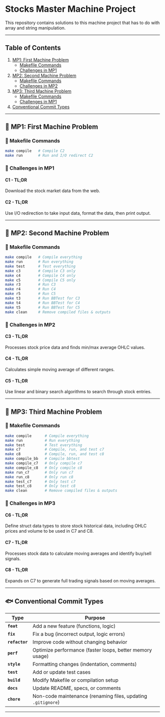 # Stocks Master Machine Project

This repository contains solutions to this machine project that has to do with array and string manipulation.

---

## Table of Contents
1. [MP1: First Machine Problem](#-mp1-first-machine-problem)
   - [Makefile Commands](#-makefile-commands)
   - [Challenges in MP1](#-challenges-in-mp1)
2. [MP2: Second Machine Problem](#-mp2-second-machine-problem)
   - [Makefile Commands](#-makefile-commands-1)
   - [Challenges in MP2](#-challenges-in-mp2)
3. [MP3: Third Machine Problem](#-mp3-third-machine-problem)
   - [Makefile Commands](#-makefile-commands-2)
   - [Challenges in MP1](#-challenges-in-mp3)
4. [Conventional Commit Types](#-conventional-commit-types)

---

## 📌 MP1: First Machine Problem

### 🔧 Makefile Commands
```sh
make compile   # Compile C2
make run       # Run and I/O redirect C2
```

### 💺 Challenges in MP1

#### **C1 - TL;DR**
Download the stock market data from the web.

#### **C2 - TL;DR**
Use I/O redirection to take input data, format the data, then print output.

---

## 📌 MP2: Second Machine Problem

### 🔧 Makefile Commands
```sh
make compile   # Compile everything
make run       # Run everything
make test      # Test everything
make c3        # Compile C3 only
make c4        # Compile C4 only
make c5        # Compile C5 only
make r3        # Run C3
make r4        # Run C4
make r5        # Run C5
make t3        # Run BBTest for C3
make t4        # Run BBTest for C4
make t5        # Run BBTest for C5
make clean     # Remove compiled files & outputs
```

### 💺 Challenges in MP2

#### **C3 - TL;DR**
Processes stock price data and finds min/max average OHLC values.

#### **C4 - TL;DR**
Calculates simple moving average of different ranges.

#### **C5 - TL;DR**
Use linear and binary search algorithms to search through stock entries.

---

## 📌 MP3: Third Machine Problem

### 🔧 Makefile Commands
```sh
make compile      # Compile everything
make run          # Run everything
make test         # Test everything
make c7           # Compile, run, and test c7
make c8           # Compile, run, and test c8
make compile_bb   # Compile bbtest
make compile_c7   # Only compile c7
make compile_c8   # Only compile c8
make run_c7       # Only run c7
make run_c8       # Only run c8
make test_c7      # Only test c7
make test_c8      # Only test c8
make clean        # Remove compiled files & outputs
```

### 💺 Challenges in MP3

#### **C6 - TL;DR**
Define struct data types to store stock historical data, including OHLC prices and volume to be used in C7 and C8.

#### **C7 - TL;DR**
Processes stock data to calculate moving averages and identify buy/sell signals.

#### **C8 - TL;DR**
Expands on C7 to generate full trading signals based on moving averages.

---

## 🐟 Conventional Commit Types

| **Type**       | **Purpose** |
|----------------|-------------|
| **`feat`**     | Add a new feature (functions, logic) |
| **`fix`**      | Fix a bug (incorrect output, logic errors) |
| **`refactor`** | Improve code without changing behavior |
| **`perf`**     | Optimize performance (faster loops, better memory usage) |
| **`style`**    | Formatting changes (indentation, comments) |
| **`test`**     | Add or update test cases |
| **`build`**    | Modify Makefile or compilation setup |
| **`docs`**     | Update README, specs, or comments |
| **`chore`**    | Non-code maintenance (renaming files, updating `.gitignore`) |

---